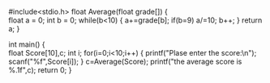 #include<stdio.h>
float Average(float grade[])
{  
    float a = 0;
    int b = 0;
    while(b<10)
    {    a+=grade[b];
        if(b=9) a/=10;
        b++;
    }
    return a;
}

int main()
{    
    float Score[10],c;
    int i;
    for(i=0;i<10;i++)
    {    printf("Plase enter the score:\n");
        scanf("%f",Score[i]);
    }
    c=Average(Score);
    printf("the average score is %.1f",c);
    return 0;
}
